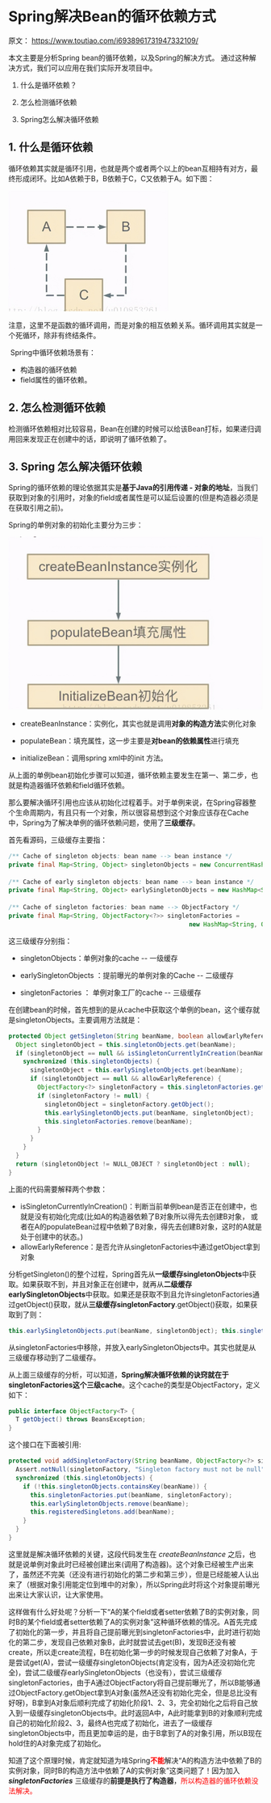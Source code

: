 # Spring解决Bean的循环依赖方式

原文： https://www.toutiao.com/i6938961731947332109/



本文主要是分析Spring bean的循环依赖，以及Spring的解决方式。 通过这种解决方式，我们可以应用在我们实际开发项目中。

1. 什么是循环依赖？

2. 怎么检测循环依赖

3. Spring怎么解决循环依赖

   

## 1. 什么是循环依赖

循环依赖其实就是循环引用，也就是两个或者两个以上的bean互相持有对方，最终形成闭环。比如A依赖于B，B依赖于C，C又依赖于A。如下图：

<img src="./images/CircularDependency/1.jpg" alt="1" style="zoom:50%;" />

注意，这里不是函数的循环调用，而是对象的相互依赖关系。循环调用其实就是一个死循环，除非有终结条件。

​        Spring中循环依赖场景有：

* 构造器的循环依赖
* field属性的循环依赖。

## 2. 怎么检测循环依赖

检测循环依赖相对比较容易，Bean在创建的时候可以给该Bean打标，如果递归调用回来发现正在创建中的话，即说明了循环依赖了。

## 3. Spring 怎么解决循环依赖

Spring的循环依赖的理论依据其实是**基于Java的引用传递 - 对象的地址**，当我们获取到对象的引用时，对象的field或者属性是可以延后设置的(但是构造器必须是在获取引用之前)。

Spring的单例对象的初始化主要分为三步：

<img src="./images/CircularDependency/2.jpg" alt="2" style="zoom:50%;" />

* createBeanInstance：实例化，其实也就是调用**对象的构造方法**实例化对象

* populateBean：填充属性，这一步主要是**对bean的依赖属性**进行填充

* initializeBean：调用spring xml中的init 方法。

从上面的单例bean初始化步骤可以知道，循环依赖主要发生在第一、第二步，也就是构造器循环依赖和field循环依赖。

那么要解决循环引用也应该从初始化过程着手。对于单例来说，在Spring容器整个生命周期内，有且只有一个对象，所以很容易想到这个对象应该存在Cache中，Spring为了解决单例的循环依赖问题，使用了**三级缓存**。

首先看源码，三级缓存主要指：

```java
/** Cache of singleton objects: bean name --> bean instance */ 
private final Map<String, Object> singletonObjects = new ConcurrentHashMap<String, Object>(256); 

/** Cache of early singleton objects: bean name --> bean instance */ 
private final Map<String, Object> earlySingletonObjects = new HashMap<String, Object>(16);

/** Cache of singleton factories: bean name --> ObjectFactory */ 
private final Map<String, ObjectFactory<?>> singletonFactories = 
                                                  new HashMap<String, ObjectFactory<?>>(16); 
```

这三级缓存分别指：

* singletonObjects：单例对象的cache                                      -- 一级缓存

* earlySingletonObjects ：提前曝光的单例对象的Cache   -- 二级缓存

* singletonFactories ： 单例对象工厂的cache                       -- 三级缓存

在创建bean的时候，首先想到的是从cache中获取这个单例的bean，这个缓存就是singletonObjects。主要调用方法就是：

```java
protected Object getSingleton(String beanName, boolean allowEarlyReference) { 
  Object singletonObject = this.singletonObjects.get(beanName); 
  if (singletonObject == null && isSingletonCurrentlyInCreation(beanName)) { 
    synchronized (this.singletonObjects) { 
      singletonObject = this.earlySingletonObjects.get(beanName); 
      if (singletonObject == null && allowEarlyReference) { 
        ObjectFactory<?> singletonFactory = this.singletonFactories.get(beanName); 
        if (singletonFactory != null) { 
          singletonObject = singletonFactory.getObject();        
          this.earlySingletonObjects.put(beanName, singletonObject); 
          this.singletonFactories.remove(beanName); 
        } 
      } 
    } 
  } 
  return (singletonObject != NULL_OBJECT ? singletonObject : null); 
}
```

上面的代码需要解释两个参数：

- isSingletonCurrentlyInCreation()：判断当前单例bean是否正在创建中，也就是没有初始化完成(比如A的构造器依赖了B对象所以得先去创建B对象， 或者在A的populateBean过程中依赖了B对象，得先去创建B对象，这时的A就是处于创建中的状态。)
- allowEarlyReference：是否允许从singletonFactories中通过getObject拿到对象

分析getSingleton()的整个过程，Spring首先从**一级缓存singletonObjects**中获取。如果获取不到，并且对象正在创建中，就再从**二级缓存earlySingletonObjects**中获取。如果还是获取不到且允许singletonFactories通过getObject()获取，就从**三级缓存singletonFactory**.getObject()获取，如果获取到了则：

```java
this.earlySingletonObjects.put(beanName, singletonObject); this.singletonFactories.remove(beanName);
```

从singletonFactories中移除，并放入earlySingletonObjects中。其实也就是从三级缓存移动到了二级缓存。

从上面三级缓存的分析，可以知道，**Spring解决循环依赖的诀窍就在于singletonFactories这个三级cache**。这个cache的类型是ObjectFactory，定义如下：

```java
public interface ObjectFactory<T> { 
  T getObject() throws BeansException; 
}
```

这个接口在下面被引用:

```java
protected void addSingletonFactory(String beanName, ObjectFactory<?> singletonFactory) { 
  Assert.notNull(singletonFactory, "Singleton factory must not be null"); 
  synchronized (this.singletonObjects) { 
    if (!this.singletonObjects.containsKey(beanName)) { 
      this.singletonFactories.put(beanName, singletonFactory); 
      this.earlySingletonObjects.remove(beanName); 
      this.registeredSingletons.add(beanName); 
    } 
  } 
}
```

这里就是解决循环依赖的关键，这段代码发生在 *createBeanInstance* 之后，也就是说单例对象此时已经被创建出来(调用了构造器)。这个对象已经被生产出来了，虽然还不完美（还没有进行初始化的第二步和第三步），但是已经能被人认出来了（根据对象引用能定位到堆中的对象），所以Spring此时将这个对象提前曝光出来让大家认识，让大家使用。

这样做有什么好处呢？分析一下“A的某个field或者setter依赖了B的实例对象，同时B的某个field或者setter依赖了A的实例对象”这种循环依赖的情况。A首先完成了初始化的第一步，并且将自己提前曝光到singletonFactories中，此时进行初始化的第二步，发现自己依赖对象B，此时就尝试去get(B)，发现B还没有被create，所以走create流程，B在初始化第一步的时候发现自己依赖了对象A，于是尝试get(A)，尝试一级缓存singletonObjects(肯定没有，因为A还没初始化完全)，尝试二级缓存earlySingletonObjects（也没有），尝试三级缓存singletonFactories，由于A通过ObjectFactory将自己提前曝光了，所以B能够通过ObjectFactory.getObject拿到A对象(虽然A还没有初始化完全，但是总比没有好呀)，B拿到A对象后顺利完成了初始化阶段1、2、3，完全初始化之后将自己放入到一级缓存singletonObjects中。此时返回A中，A此时能拿到B的对象顺利完成自己的初始化阶段2、3，最终A也完成了初始化，进去了一级缓存singletonObjects中，而且更加幸运的是，由于B拿到了A的对象引用，所以B现在hold住的A对象完成了初始化。

知道了这个原理时候，肯定就知道为啥Spring<font color='red'>**不能**</font>解决“A的构造方法中依赖了B的实例对象，同时B的构造方法中依赖了A的实例对象”这类问题了！因为加入 ***singletonFactories*** 三级缓存的**前提是执行了构造器**，<font color='red'>所以构造器的循环依赖没法解决。</font>